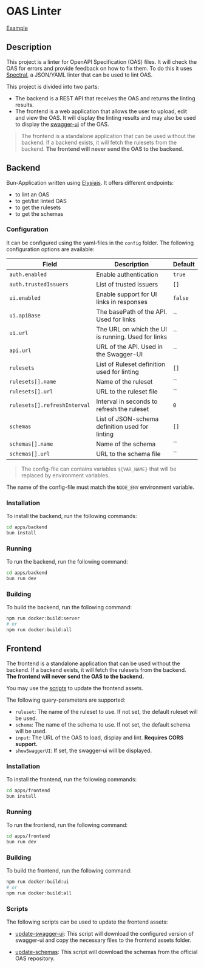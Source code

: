 # OAS Linter

[Example](https://ron96g.github.io/oas-linter/?ruleset=default&schema=openapi.v3.0&input=https://petstore3.swagger.io/api/v3/openapi.json)

## Description

This project is a linter for OpenAPI Specification (OAS) files. It will check the OAS for errors and provide feedback on how to fix them.
To do this it uses [Spectral](https://stoplight.io/open-source/spectral/), a JSON/YAML linter that can be used to lint OAS.

This project is divided into two parts:
- The backend is a REST API that receives the OAS and returns the linting results.
- The frontend is a web application that allows the user to upload, edit and view the OAS. It will display the linting results and may also be used to display the [swagger-ui](https://swagger.io/tools/swagger-ui/) of the OAS.

> The frontend is a standalone application that can be used without the backend. If a backend exists, it will fetch the rulesets from the backend. **The frontend will never send the OAS to the backend.**

## Backend

Bun-Application written using [Elysiajs](https://elysiajs.com/). It offers different endpoints:
- to lint an OAS
- to get/list linted OAS
- to get the rulesets
- to get the schemas

### Configuration

It can be configured using the yaml-files in the `config` folder. The following configuration options are available:

| Field | Description | Default |
|-------|-------------|---------|
| `auth.enabled` | Enable authentication | `true` |
| `auth.trustedIssuers` | List of trusted issuers | `[]` |
| `ui.enabled` | Enable support for UI links in responses | `false` |
| `ui.apiBase` | The basePath of the API. Used for links | `` |
| `ui.url` | The URL on which the UI is running. Used for links | `` |
| `api.url` | URL of the API. Used in the Swagger-UI | `` |
| `rulesets` | List of Ruleset definition used for linting | `[]` |
| `rulesets[].name` | Name of the ruleset | `` |
| `rulesets[].url` | URL to the ruleset file | `` |
| `rulesets[].refreshInterval` | Interval in seconds to refresh the ruleset | `0` |
| `schemas` | List of JSON-schema definition used for linting | `[]` |
| `schemas[].name` | Name of the schema | `` |
| `schemas[].url` | URL to the schema file | `` |


> The config-file can contains variables `${VAR_NAME}` that will be replaced by environment variables.

The name of the config-file must match the `NODE_ENV` environment variable.

### Installation

To install the backend, run the following commands:

```bash
cd apps/backend
bun install
```

### Running

To run the backend, run the following command:

```bash
cd apps/backend
bun run dev
```

### Building

To build the backend, run the following command:

```bash
npm run docker:build:server
# or
npm run docker:build:all
```

## Frontend

The frontend is a standalone application that can be used without the backend. If a backend exists, it will fetch the rulesets from the backend. **The frontend will never send the OAS to the backend.**

You may use the [scripts](#scripts) to update the frontend assets.

The following query-parameters are supported:

- `ruleset`: The name of the ruleset to use. If not set, the default ruleset will be used.
- `schema`: The name of the schema to use. If not set, the default schema will be used.
- `input`: The URL of the OAS to load, display and lint. **Requires CORS support.**
- `showSwaggerUI`: If set, the swagger-ui will be displayed.

### Installation

To install the frontend, run the following commands:

```bash
cd apps/frontend
bun install
```

### Running

To run the frontend, run the following command:

```bash
cd apps/frontend
bun run dev
```

### Building

To build the frontend, run the following command:

```bash
npm run docker:build:ui
# or
npm run docker:build:all
```

### Scripts

The following scripts can be used to update the frontend assets:

- [update-swagger-ui](./apps//frontend/scripts/update-swagger-ui.js): This script will download the configured version of swagger-ui and copy the necessary files to the frontend assets folder.

- [update-schemas](./apps/frontend/scripts/update-schemas.js): This script will download the schemas from the official OAS repository.